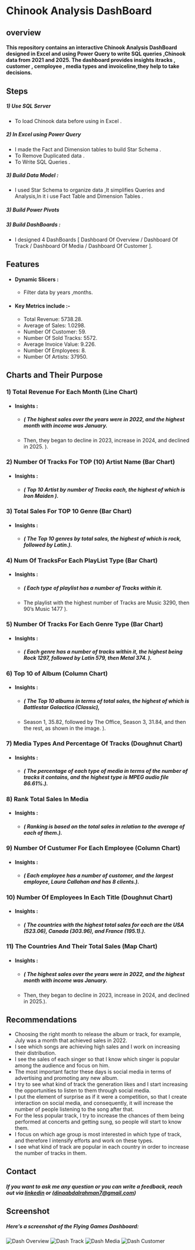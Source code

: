 # Chinook Analysis DashBoard

## overview
#### This repository contains an interactive Chinook Analysis DashBoard designed in Excel and using Power Query to write SQL queries ,Chinook data  from 2021 and 2025. The dashboard provides insights itracks , customer , cemployee , media types and invoiceline,they help to take decisions.


## Steps
##### 1) Use SQL Server 
- To load Chinook data before using in Excel .

##### 2) In Excel using Power Query
- I made the Fact and Dimension tables to build Star Schema .
- To Remove Duplicated data .
- To Write SQL Queries . 
##### 3) Build Data Model : 
- I used Star Schema to organize data ,It simplifies Queries and Analysis,In it i use Fact Table and Dimension Tables . 
##### 3) Build Power Pivots 
##### 3) Build DashBoards :
- I designed 4 DashBoards  [ Dashboard Of Overview / Dashboard Of Track / Dashboard Of Media / Dashboard Of Customer ].


## Features
- #### Dynamic Slicers : 
    - Filter data by years ,months.
      
- #### Key Metrics include :-
    - Total Revenue: 5738.28.
    - Average of Sales: 1.0298.
    - Number Of Customer: 59.
    - Number Of Sold Tracks: 5572.
    - Average Invoice Value: 9.226.
    - Number Of Employees: 8.
    - Number Of Artists: 37950.

      

 ## Charts and Their Purpose 

 ### 1)  Total Revenue For Each Month (Line Chart) 
 - #### Insights : 
   - ##### ( The highest sales over the years were in 2022, and the highest month with income was January.
   - Then, they began to decline in 2023, increase in 2024, and declined in 2025. ).

### 2)  Number Of Tracks For TOP (10) Artist Name  (Bar Chart) 
 - #### Insights : 
   - ##### ( Top 10 Artist by number of Tracks each, the highest of which is Iron Maiden ).
### 3) Total Sales For TOP 10 Genre (Bar Chart) 
 - #### Insights : 
   - ##### ( The Top 10 genres by total sales, the highest of which is rock, followed by Latin.).
### 4)  Num Of TracksFor Each PlayList Type (Bar Chart) 
 - #### Insights : 
   - ##### ( Each type of playlist has a number of Tracks within it.
   - The playlist with the highest number of Tracks are Music 3290, then  90’s Music 1477 ).
### 5) Number Of Tracks For Each Genre Type (Bar Chart)
 - #### Insights : 
   - ##### ( Each genre has a number of tracks within it, the highest being Rock 1297, followed by Latin 579, then Metal 374. ).
### 6)  Top 10 of Album (Column Chart) 
 - #### Insights : 
   - ##### ( The Top 10 albums in terms of total sales, the highest of which is Battlestar Galactica (Classic),
   -  Season 1, 35.82, followed by The Office, Season 3, 31.84, and then the rest, as shown in the image. ).

### 7)  Media Types And Percentage Of Tracks (Doughnut Chart) 
 - #### Insights : 
   - ##### ( The percentage of each type of media in terms of the number of tracks it contains, and the highest type is MPEG audio file 86.61%.).

### 8)  Rank Total Sales In Media   
 - #### Insights : 
   - ##### ( Ranking is based on the total sales in relation to the average of each of them.).
   
### 9)  Number Of Custumer For Each Employee (Column Chart) 
 - #### Insights : 
   - ##### ( Each employee has a number of customer, and the largest employee, Laura Callahan and has 8 clients.).

### 10) Number Of Employees In Each Title (Doughnut Chart) 
 - #### Insights : 
   - ##### ( The countries with the highest total sales for each are the USA (523.06), Canada (303.96), and France (195.1).).
   
### 11) The Countries And Their Total Sales (Map Chart) 
 - #### Insights : 
   - ##### ( The highest sales over the years were in 2022, and the highest month with income was January.
   - Then, they began to decline in 2023, increase in 2024, and declined in 2025.).




## Recommendations


- Choosing the right month to release the album or track, for example, July was a month that achieved sales in 2022.
- I see which songs are achieving high sales and I work on increasing their distribution.
- I see the sales of each singer so that I know which singer is popular among the audience and focus on him.
- The most important factor these days is social media in terms of advertising and promoting any new album.
- I try to see what kind of track the generation likes and I start increasing the opportunities to listen to them through social media.
- I put the element of surprise as if it were a competition, so that I create interaction on social media, and consequently,
   it will increase the number of people listening to the song after that.
- For the less popular track, I try to increase the chances of them being performed at concerts and getting sung, so people will start to know them.
- I focus on which age group is most interested in which type of track, and therefore I intensify efforts and work on these types.
- I see what kind of track are popular in each country in order to increase the number of tracks in them.



## Contact

 ##### If you want to ask me any question or you can write a feedback, reach out via [linkedin](https://www.linkedin.com/in/dina-abdelrahman?utm_source=share&utm_campaign=share_via&utm_content=profile&utm_medium=android_app) or (dinaabdalrahman7@gmail.com)


## Screenshot
##### Here’s a screenshot of the Flying Games Dashboard:
![Dash Overview](https://github.com/user-attachments/assets/e947f596-8a11-4932-b057-180795f503fc)
![Dash Track](https://github.com/user-attachments/assets/574addff-778b-429d-aea8-90e323e59841)
![Dash Media](https://github.com/user-attachments/assets/df4887b5-4789-4acb-81e2-3a1aa035b268)
![Dash Customer](https://github.com/user-attachments/assets/0329a024-bf3c-40b0-822f-9de1113d8f4c)


















